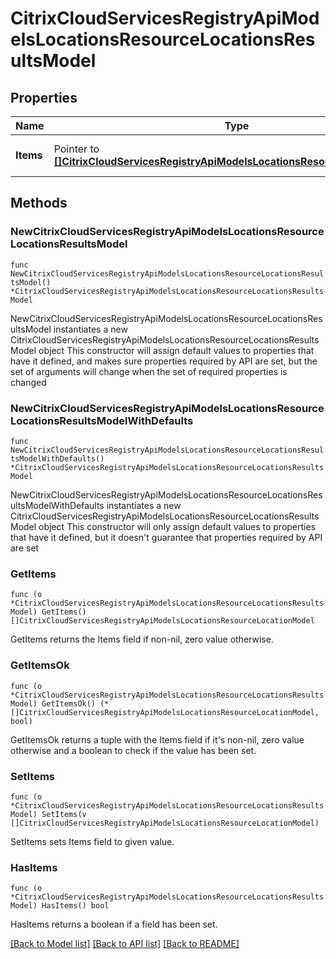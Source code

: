 # CitrixCloudServicesRegistryApiModelsLocationsResourceLocationsResultsModel

## Properties

Name | Type | Description | Notes
------------ | ------------- | ------------- | -------------
**Items** | Pointer to [**[]CitrixCloudServicesRegistryApiModelsLocationsResourceLocationModel**](CitrixCloudServicesRegistryApiModelsLocationsResourceLocationModel.md) | A list of resource locations. | [optional] 

## Methods

### NewCitrixCloudServicesRegistryApiModelsLocationsResourceLocationsResultsModel

`func NewCitrixCloudServicesRegistryApiModelsLocationsResourceLocationsResultsModel() *CitrixCloudServicesRegistryApiModelsLocationsResourceLocationsResultsModel`

NewCitrixCloudServicesRegistryApiModelsLocationsResourceLocationsResultsModel instantiates a new CitrixCloudServicesRegistryApiModelsLocationsResourceLocationsResultsModel object
This constructor will assign default values to properties that have it defined,
and makes sure properties required by API are set, but the set of arguments
will change when the set of required properties is changed

### NewCitrixCloudServicesRegistryApiModelsLocationsResourceLocationsResultsModelWithDefaults

`func NewCitrixCloudServicesRegistryApiModelsLocationsResourceLocationsResultsModelWithDefaults() *CitrixCloudServicesRegistryApiModelsLocationsResourceLocationsResultsModel`

NewCitrixCloudServicesRegistryApiModelsLocationsResourceLocationsResultsModelWithDefaults instantiates a new CitrixCloudServicesRegistryApiModelsLocationsResourceLocationsResultsModel object
This constructor will only assign default values to properties that have it defined,
but it doesn't guarantee that properties required by API are set

### GetItems

`func (o *CitrixCloudServicesRegistryApiModelsLocationsResourceLocationsResultsModel) GetItems() []CitrixCloudServicesRegistryApiModelsLocationsResourceLocationModel`

GetItems returns the Items field if non-nil, zero value otherwise.

### GetItemsOk

`func (o *CitrixCloudServicesRegistryApiModelsLocationsResourceLocationsResultsModel) GetItemsOk() (*[]CitrixCloudServicesRegistryApiModelsLocationsResourceLocationModel, bool)`

GetItemsOk returns a tuple with the Items field if it's non-nil, zero value otherwise
and a boolean to check if the value has been set.

### SetItems

`func (o *CitrixCloudServicesRegistryApiModelsLocationsResourceLocationsResultsModel) SetItems(v []CitrixCloudServicesRegistryApiModelsLocationsResourceLocationModel)`

SetItems sets Items field to given value.

### HasItems

`func (o *CitrixCloudServicesRegistryApiModelsLocationsResourceLocationsResultsModel) HasItems() bool`

HasItems returns a boolean if a field has been set.


[[Back to Model list]](../README.md#documentation-for-models) [[Back to API list]](../README.md#documentation-for-api-endpoints) [[Back to README]](../README.md)


